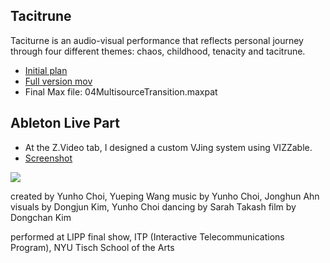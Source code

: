 ## Tacitrune
Taciturne is an audio-visual performance that reflects personal journey through four different themes: chaos, childhood, tenacity and tacitrune. 

- [Initial plan](https://www.dropbox.com/s/t9125izpwx3b7a7/LIPP_Yueping%26Yunho.pdf?dl=0)
- [Full version mov](https://www.youtube.com/watch?v=5IkgWBvUBzk)
- Final Max file: 04MultisourceTransition.maxpat

## Ableton Live Part
- At the Z.Video tab, I designed a custom VJing system using VIZZable. 
- [Screenshot](https://www.dropbox.com/s/kvff448e3kug5tb/ableton_capture.png?dl=0)
<img src="https://www.dropbox.com/s/eizx4u63mkkbv0r/ableton_capture%20copy.jpg?dl=0">

created by Yunho Choi, Yueping Wang
music by Yunho Choi, Jonghun Ahn
visuals by Dongjun Kim, Yunho Choi
dancing by Sarah Takash
film by Dongchan Kim

performed at LIPP final show, 
ITP (Interactive Telecommunications Program),
NYU Tisch School of the Arts

